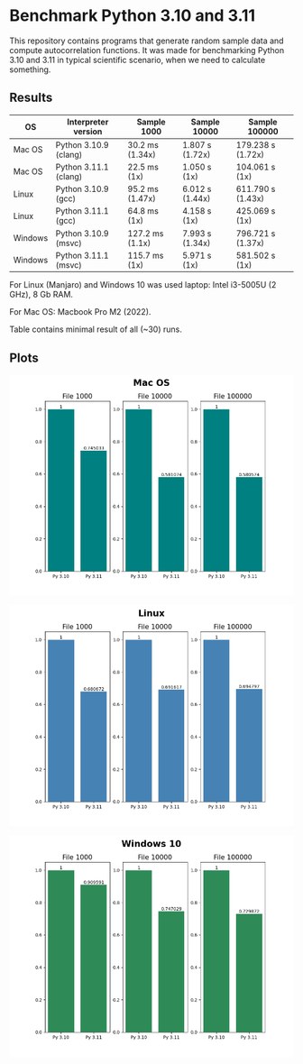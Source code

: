 # Benchmark Python 3.10 and 3.11

This repository contains programs that generate random sample data and compute autocorrelation functions. It was made for benchmarking Python 3.10 and 3.11 in typical scientific scenario, when we need to calculate something.

## Results

| OS      | Interpreter version   | Sample 1000      | Sample 10000     | Sample 100000      |
| ------- | --------------------- | ---------------- | ---------------- | ------------------ |
| Mac OS  | Python 3.10.9 (clang) | 30.2 ms  (1.34x) | 1.807 s  (1.72x) | 179.238 s  (1.72x) |
| Mac OS  | Python 3.11.1 (clang) | 22.5 ms  (1x)    | 1.050 s  (1x)    | 104.061 s  (1x)    |
| Linux   | Python 3.10.9 (gcc)   | 95.2 ms  (1.47x) | 6.012 s  (1.44x) | 611.790 s  (1.43x) |
| Linux   | Python 3.11.1 (gcc)   | 64.8 ms  (1x)    | 4.158 s  (1x)    | 425.069 s  (1x)    |
| Windows | Python 3.10.9 (msvc)  | 127.2 ms  (1.1x) | 7.993 s  (1.34x) | 796.721 s  (1.37x) |
| Windows | Python 3.11.1 (msvc)  | 115.7 ms  (1x)   | 5.971 s  (1x)    | 581.502 s  (1x)    |

For Linux (Manjaro) and Windows 10 was used laptop: Intel i3-5005U (2 GHz), 8 Gb RAM.

For Mac OS: Macbook Pro M2 (2022).

Table contains minimal result of all (~30) runs.

## Plots

![plot-macos](images/macos.png)

![plot-linux](images/linux.png)

![plot-windows](images/windows.png)

